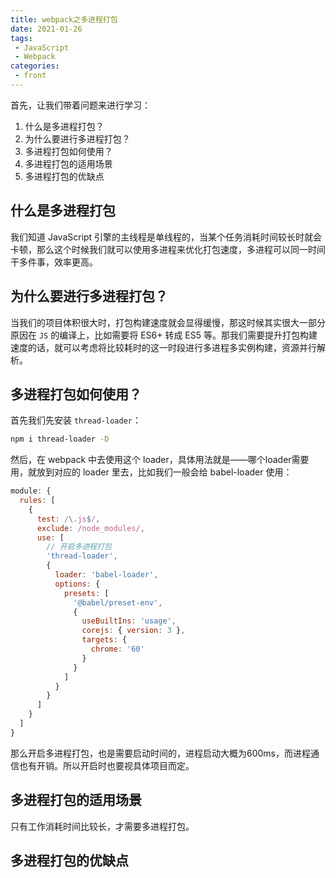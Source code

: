 ```yaml
---
title: webpack之多进程打包
date: 2021-01-26
tags:
 - JavaScript
 - Webpack
categories:
 - front
---
```

首先，让我们带着问题来进行学习：
1. 什么是多进程打包？
2. 为什么要进行多进程打包？
3. 多进程打包如何使用？
4. 多进程打包的适用场景
5. 多进程打包的优缺点

## 什么是多进程打包
我们知道 JavaScript 引擎的主线程是单线程的，当某个任务消耗时间较长时就会卡顿，那么这个时候我们就可以使用多进程来优化打包速度，多进程可以同一时间干多件事，效率更高。

## 为什么要进行多进程打包？
当我们的项目体积很大时，打包构建速度就会显得缓慢，那这时候其实很大一部分原因在 `JS` 的编译上，比如需要将 ES6+ 转成 ES5 等。那我们需要提升打包构建速度的话，就可以考虑将比较耗时的这一时段进行多进程多实例构建，资源并行解析。

## 多进程打包如何使用？
首先我们先安装 `thread-loader`：
```sh
npm i thread-loader -D
```
然后，在 webpack 中去使用这个 loader，具体用法就是——哪个loader需要用，就放到对应的 loader 里去，比如我们一般会给 babel-loader 使用：
```js
module: {
  rules: [
    {
      test: /\.js$/,
      exclude: /node_modules/,
      use: [
        // 开启多进程打包
        'thread-loader',
        {
          loader: 'babel-loader',
          options: {
            presets: [
              '@babel/preset-env',
              {
                useBuiltIns: 'usage',
                corejs: { version: 3 },
                targets: {
                  chrome: '60'
                }
              }
            ]
          }
        }
      ]
    }
  ]
}
```

那么开启多进程打包，也是需要启动时间的，进程启动大概为600ms，而进程通信也有开销。所以开启时也要视具体项目而定。

## 多进程打包的适用场景
只有工作消耗时间比较长，才需要多进程打包。

## 多进程打包的优缺点